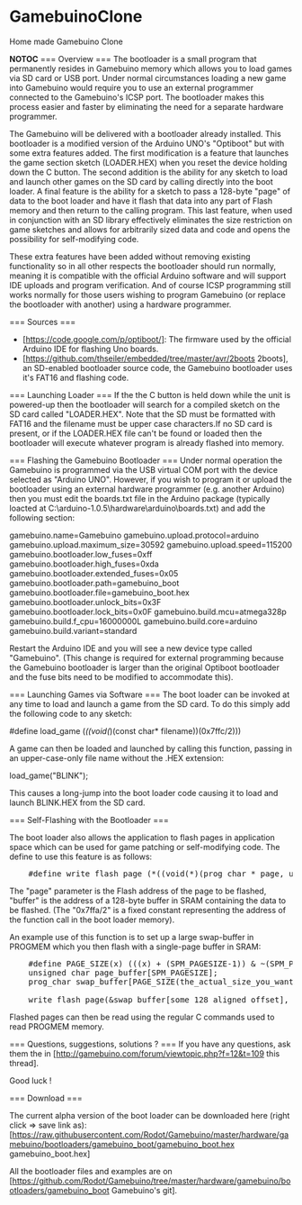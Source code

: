 # GamebuinoClone
Home made Gamebuino Clone

__NOTOC__
=== Overview ===
The bootloader is a small program that permanently resides in Gamebuino memory which allows you to load games via SD card or USB port. Under normal circumstances loading a new game into Gamebuino would require you to use an external programmer connected to the Gamebuino's ICSP port. The bootloader makes this process easier and faster by eliminating the need for a separate hardware programmer.

The Gamebuino will be delivered with a bootloader already installed. This bootloader is a modified version of the Arduino UNO's "Optiboot" but with some extra features added. The first modification is a feature that launches the game section sketch (LOADER.HEX) when you reset the device holding down the C button. The second addition is the ability for any sketch to load and launch other games on the SD card by calling directly into the boot loader. A final feature is the ability for a sketch to pass a 128-byte "page" of data to the boot loader and have it flash that data into any part of Flash memory and then return to the calling program. This last feature, when used in conjunction with an SD library effectively eliminates the size restriction on game sketches and allows for arbitrarily sized data and code and opens the possibility for self-modifying code.

These extra features have been added without removing existing functionality so in all other respects the bootloader should run normally, meaning it is compatible with the official Arduino software and will support IDE uploads and program verification. And of course ICSP programming still works normally for those users wishing to program Gamebuino (or replace the bootloader with another) using a hardware programmer.

=== Sources ===
* [https://code.google.com/p/optiboot/]: The firmware used by the official Arduino IDE for flashing Uno boards.
* [https://github.com/thseiler/embedded/tree/master/avr/2boots 2boots], an SD-enabled bootloader source code, the Gamebuino bootloader uses it's FAT16 and flashing code.

=== Launching Loader ===
If the the C button is held down while the unit is powered-up then the bootloader will search for a compiled sketch on the SD card called "LOADER.HEX". Note that the SD must be formatted with FAT16 and the filename must be upper case characters.If no SD card is present, or if the LOADER.HEX file can't be found or loaded then the bootloader will execute whatever program is already flashed into memory.

=== Flashing the Gamebuino Bootloader ===
Under normal operation the Gamebuino is programmed via the USB virtual COM port with the device selected as "Arduino UNO". However, if you wish to program it or upload the bootloader using an external hardware programmer  (e.g. another Arduino) then you must edit the boards.txt file in the Arduino package (typically loacted at C:\arduino-1.0.5\hardware\arduino\boards.txt) and add the following section:

 <nowiki>    gamebuino.name=Gamebuino
    gamebuino.upload.protocol=arduino
    gamebuino.upload.maximum_size=30592
    gamebuino.upload.speed=115200
    gamebuino.bootloader.low_fuses=0xff
    gamebuino.bootloader.high_fuses=0xda
    gamebuino.bootloader.extended_fuses=0x05
    gamebuino.bootloader.path=gamebuino_boot
    gamebuino.bootloader.file=gamebuino_boot.hex
    gamebuino.bootloader.unlock_bits=0x3F
    gamebuino.bootloader.lock_bits=0x0F
    gamebuino.build.mcu=atmega328p
    gamebuino.build.f_cpu=16000000L
    gamebuino.build.core=arduino
    gamebuino.build.variant=standard</nowiki>

Restart the Arduino IDE and you will see a new device type called "Gamebuino". (This change is required for external programming because the Gamebuino bootloader is larger than the original Optiboot bootloader and the fuse bits need to be modified to accommodate this).

=== Launching Games via Software ===
The boot loader can be invoked at any time to load and launch a game from the SD card. To do this simply add the following code to any sketch:

 <nowiki>    #define load_game (*((void(*)(const char* filename))(0x7ffc/2)))</nowiki>

A game can then be loaded and launched by calling this function, passing in an upper-case-only file name without the .HEX extension:

 <nowiki>    load_game("BLINK");</nowiki>

This causes a long-jump into the boot loader code causing it to load and launch BLINK.HEX from the SD card.

=== Self-Flashing with the Bootloader ===

The boot loader also allows the application to flash pages in application space which can be used for game patching or self-modifying code. The define to use this feature is as follows:

<pre>    #define write_flash_page (*((void(*)(prog_char * page, unsigned char * buffer))(0x7ffa/2)))</pre>

The "page" parameter is the Flash address of the page to be flashed, "buffer" is the address of a 128-byte buffer in SRAM containing the data to be flashed. (The "0x7ffa/2" is a fixed constant representing the address of the function call in the boot loader memory).

An example use of this function is to set up a large swap-buffer in PROGMEM which you then flash with a single-page buffer in SRAM:

<pre>    #define PAGE_SIZE(x) (((x) + (SPM_PAGESIZE-1)) & ~(SPM_PAGESIZE-1))
    unsigned char page_buffer[SPM_PAGESIZE];
    prog_char swap_buffer[PAGE_SIZE(the_actual_size_you_want)] PROGMEM __attribute__((aligned(SPM_PAGESIZE)));
    
    write_flash_page(&swap_buffer[some_128_aligned_offset], page_buffer);</pre>

Flashed pages can then be read using the regular C commands used to read PROGMEM memory.

=== Questions, suggestions, solutions ? ===
If you have any questions, ask them the in [http://gamebuino.com/forum/viewtopic.php?f=12&t=109 this thread].

Good luck !

=== Download ===

The current alpha version of the boot loader can be downloaded here (right click => save link as): [https://raw.githubusercontent.com/Rodot/Gamebuino/master/hardware/gamebuino/bootloaders/gamebuino_boot/gamebuino_boot.hex gamebuino_boot.hex]

All the bootloader files and examples are on [https://github.com/Rodot/Gamebuino/tree/master/hardware/gamebuino/bootloaders/gamebuino_boot Gamebuino's git].
